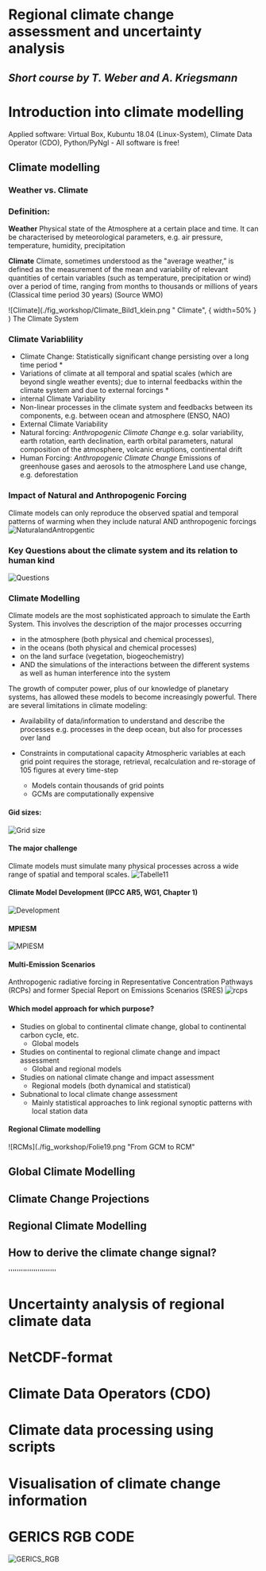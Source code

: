# **Regional climate change assessment and uncertainty analysis**

## *Short course by T. Weber and A. Kriegsmann*

# Introduction into climate modelling

Applied software: Virtual Box, Kubuntu 18.04 (Linux-System), Climate Data Operator (CDO), Python/PyNgl - All software is free!

## Climate modelling
### Weather vs. Climate
### Definition:
**Weather**
Physical state of the Atmosphere
at a certain place and time. It can be characterised by meteorological parameters, e.g. air pressure, temperature, humidity, precipitation

**Climate**
Climate, sometimes understood as the "average weather,” is defined as the measurement of the mean and variability of relevant quantities of certain variables (such as temperature, precipitation or wind) over a period of time, ranging from months to thousands or millions of years (Classical time period 30 years)
(Source WMO)

![Climate](./fig_workshop/Climate_Bild1_klein.png " Climate", { width=50% } )
The Climate System

### Climate Variablility
* Climate Change: Statistically significant change persisting over a long time period * 
* Variations of climate at all temporal and spatial scales (which are beyond single weather events); due to internal feedbacks within the climate system and due to external forcings *
* internal Climate Variability
* Non-linear processes in the climate system and feedbacks between its components, e.g. between ocean and atmosphere (ENSO, NAO)
* External Climate Variability
* Natural forcing: 
*Anthropogenic Climate Change*
e.g. solar variability, earth rotation, earth declination, earth orbital parameters, natural composition of the atmosphere, volcanic eruptions, continental drift
* Human Forcing:
*Anthropogenic Climate Change*
Emissions of greenhouse gases and aerosols to the atmosphere Land use change,
e.g. deforestation

### Impact of Natural and Anthropogenic Forcing
Climate models can only reproduce the observed spatial and temporal patterns of warming when they include natural AND anthropogenic forcings
![NaturalandAntropgentic](./fig_workshop/Forcing_klein.png "natural and anthropogentic forcings")

### Key Questions about the climate system and its relation to human kind
![Questions](./fig_workshop/key_questions_klein.png "key_questions")

### Climate Modelling
Climate models are the most sophisticated approach to simulate the Earth System.
This involves the description of the major processes occurring

* in the atmosphere (both physical and chemical processes),
* in the oceans (both physical and chemical processes)
* on the land surface (vegetation, biogeochemistry)
* AND the simulations of the interactions between the different systems as well as human interference into the system

The growth of computer power, plus of our knowledge of planetary systems, has allowed these models to become increasingly powerful.
There are several limitations in climate modeling:

* Availability of data/information to understand and describe the processes e.g. processes in the deep ocean, but also for processes over land
* Constraints in computational capacity Atmospheric variables at each grid point requires the storage, retrieval, recalculation and re-storage of 105 figures at every time-step

  * Models contain thousands of grid points
  * GCMs are computationally expensive

#### Gid sizes:
![Grid size](./fig_workshop/Grid_size.png "Differenz Grid size")

#### The major challenge
Climate models must simulate many physical processes across a wide range of spatial and temporal scales.
![Tabelle11](./fig_workshop/Tabelle11.png "Major challenge")

#### Climate Model Development (IPCC AR5, WG1, Chapter 1)
![Development](./fig_workshop/Development.png "Development of the GCMs with time")

#### MPIESM
![MPIESM](./fig_workshop/echam6.png "Earth System Models")

#### Multi-Emission Scenarios
Anthropogenic radiative forcing in Representative Concentration Pathways (RCPs) and  former Special Report on Emissions Scenarios (SRES)
![rcps](./fig_workshop/rcps.png "Adopted from: IPCC AR5 WG I: Figure 1.15 | Historical and projected total anthropogenic  radiative forcing (RF) (W m–2) relative to preindustrial level (about 1765) between 1950 and 2100.")

#### Which model approach for which purpose?
* Studies on global to continental climate change, global to continental carbon cycle, etc.
  - Global models
* Studies on continental to regional climate change and impact assessment
  - Global and regional models
* Studies on national climate change and impact assessment
  - Regional models (both dynamical and statistical)
* Subnational to local climate change assessment
  - Mainly statistical approaches to link regional synoptic patterns with local station data 

#### Regional Climate modelling
![RCMs](./fig_workshop/Folie19.png "From GCM to RCM" 


## Global Climate Modelling
## Climate Change Projections
## Regional Climate Modelling
## How to derive the climate change signal?




'''''''''''''''''''''''

# Uncertainty analysis of regional climate data

# NetCDF-format

# Climate Data Operators (CDO)
# Climate data processing using scripts
# Visualisation of climate change information




# GERICS RGB CODE

![GERICS_RGB](./fig_workshop/GERICS_color-codes_in_RGB_for_presentations.png "GERICS rgb code")